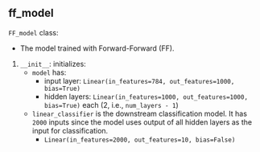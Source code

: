 ## ff_model
`FF_model` class:
- The model trained with Forward-Forward (FF).
1. `__init__`: initializes:
    - `model` has:
        - input layer: `Linear(in_features=784, out_features=1000, bias=True)`
        - hidden layers: `Linear(in_features=1000, out_features=1000, bias=True)` each (2, i.e., `num_layers - 1`)
    - `linear_classifier` is the downstream classification model. It has `2000` inputs since the model uses output of all hidden layers as the input for classification.
        - `Linear(in_features=2000, out_features=10, bias=False)`
